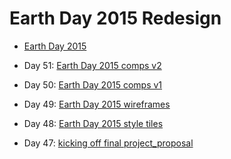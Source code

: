 # Earth Day 2015 Redesign

* [Earth Day 2015](http://www.earthday.org/2015)  

* Day 51: [Earth Day 2015 comps v2](https://github.com/xinyu0/tiy-assignments/tree/master/day_51)
* Day 50: [Earth Day 2015 comps v1](https://github.com/xinyu0/tiy-assignments/tree/master/day_50)  
* Day 49: [Earth Day 2015 wireframes](https://github.com/xinyu0/tiy-assignments/tree/master/day_49)  
* Day 48: [Earth Day 2015 style tiles](https://github.com/xinyu0/tiy-assignments/tree/master/day_48)  
* Day 47: [kicking off final project_proposal](https://github.com/xinyu0/tiy-assignments/tree/master/day_47)
